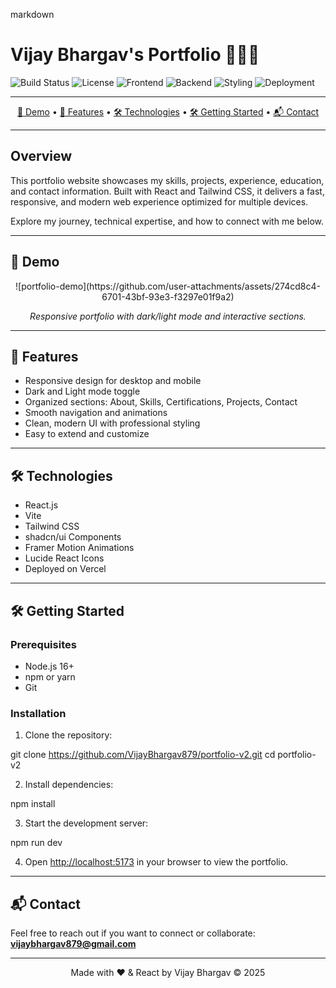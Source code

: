 

markdown
# Vijay Bhargav's Portfolio 👨‍💻✨

![Build Status](https://img.shields.io/badge/build-passing-brightgreen?style=for-the-badge)
![License](https://img.shields.io/badge/license-MIT-blue?style=for-the-badge)
![Frontend](https://img.shields.io/badge/frontend-React-61dafb?style=for-the-badge)
![Backend](https://img.shields.io/badge/backend-Static%20Site-blueviolet?style=for-the-badge)
![Styling](https://img.shields.io/badge/styling-Tailwind%20CSS-06B6D4?style=for-the-badge)
![Deployment](https://img.shields.io/badge/deployment-Vercel-000?style=for-the-badge)

---

<div align="center">
  <a href="#demo">🎥 Demo</a> •
  <a href="#features">🚀 Features</a> •
  <a href="#technologies">🛠️ Technologies</a> •
  <a href="#getting-started">🛠️ Getting Started</a> •
  <a href="#contact">📬 Contact</a>
</div>

---

## Overview

This portfolio website showcases my skills, projects, experience, education, and contact information. Built with React and Tailwind CSS, it delivers a fast, responsive, and modern web experience optimized for multiple devices.

Explore my journey, technical expertise, and how to connect with me below.

---

## 🎥 Demo

<div align="center">
  ![portfolio-demo](https://github.com/user-attachments/assets/274cd8c4-6701-43bf-93e3-f3297e01f9a2)
  <p><i>Responsive portfolio with dark/light mode and interactive sections.</i></p>
</div>

---

## 🚀 Features

- Responsive design for desktop and mobile  
- Dark and Light mode toggle  
- Organized sections: About, Skills, Certifications, Projects, Contact  
- Smooth navigation and animations  
- Clean, modern UI with professional styling  
- Easy to extend and customize

---

## 🛠️ Technologies

- React.js  
- Vite  
- Tailwind CSS  
- shadcn/ui Components  
- Framer Motion Animations  
- Lucide React Icons  
- Deployed on Vercel

---

## 🛠️ Getting Started

### Prerequisites

- Node.js 16+  
- npm or yarn  
- Git

### Installation

1. Clone the repository:


git clone https://github.com/VijayBhargav879/portfolio-v2.git
cd portfolio-v2


2. Install dependencies:


npm install


3. Start the development server:


npm run dev


4. Open [http://localhost:5173](http://localhost:5173) in your browser to view the portfolio.

---

## 📬 Contact

Feel free to reach out if you want to connect or collaborate:  
**vijaybhargav879@gmail.com**

---

<div align="center">
  Made with ❤️ & React by Vijay Bhargav © 2025
</div>


